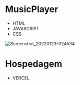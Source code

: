 # MusicPlayer
- HTML
- JAVASCRIPT
- CSS

![Screenshot_20220123-024534](https://user-images.githubusercontent.com/67207902/150666773-04b584c4-e214-4d33-911f-2a1f69d6b5c9.png)

# Hospedagem
-  VERCEL
